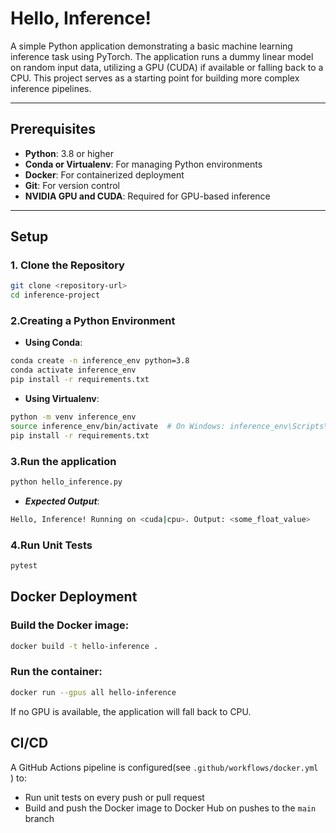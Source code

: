 # Hello, Inference!

A simple Python application demonstrating a basic machine learning inference task using PyTorch. The application runs a dummy linear model on random input data, utilizing a GPU (CUDA) if available or falling back to a CPU. This project serves as a starting point for building more complex inference pipelines.

---

## Prerequisites

- **Python**: 3.8 or higher  
- **Conda or Virtualenv**: For managing Python environments  
- **Docker**: For containerized deployment   
- **Git**: For version control  
- **NVIDIA GPU and CUDA**: Required for GPU-based inference 

---

## Setup

### 1. Clone the Repository

```bash
git clone <repository-url>
cd inference-project
```

### 2.Creating a Python Environment
- **Using Conda**:
```bash
conda create -n inference_env python=3.8
conda activate inference_env
pip install -r requirements.txt
```
- **Using Virtualenv**:
```bash
python -m venv inference_env
source inference_env/bin/activate  # On Windows: inference_env\Scripts\activate
pip install -r requirements.txt
```
### 3.Run the application
```bash
python hello_inference.py
```
- ***Expected Output***:
```bash
Hello, Inference! Running on <cuda|cpu>. Output: <some_float_value>
```

### 4.Run Unit Tests
```bash
pytest
```

## Docker Deployment

### Build the Docker image:
```bash
docker build -t hello-inference .
```

### Run the container:
```bash
docker run --gpus all hello-inference
```
If no GPU is available, the application will fall back to CPU.

## CI/CD
A GitHub Actions pipeline is configured(see `.github/workflows/docker.yml `) to:
- Run unit tests on every push or pull request
- Build and push the Docker image to Docker Hub on pushes to the `main` branch






